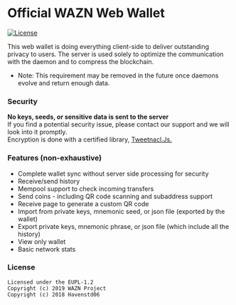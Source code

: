 Official WAZN Web Wallet
======================

[![License](https://img.shields.io/badge/license-EUPL--1.2-red)](https://opensource.org/licenses/EUPL-1.2)

This web wallet is doing everything client-side to deliver outstanding privacy to users.
The server is used solely to optimize the communication with the daemon and to compress the blockchain.  
  * Note: This requirement may be removed in the future once daemons evolve and return enough data.  

### Security
**No keys, seeds, or sensitive data is sent to the server**  
If you find a potential security issue, please contact our support and we will look into it promptly.  
Encryption is done with a certified library, [Tweetnacl.Js.](https://github.com/dchest/tweetnacl-js)

### Features (non-exhaustive)
- Complete wallet sync without server side processing for security
- Receive/send history
- Mempool support to check incoming transfers
- Send coins - including QR code scanning and subaddress support
- Receive page to generate a custom QR code
- Import from private keys, mnemonic seed, or json file (exported by the wallet)
- Export private keys, mnemonic phrase, or json file (which include all the history)
- View only wallet
- Basic network stats

### License
```
Licensed under the EUPL-1.2
Copyright (c) 2019 WAZN Project
Copyright (c) 2018 Havenstd06
```
